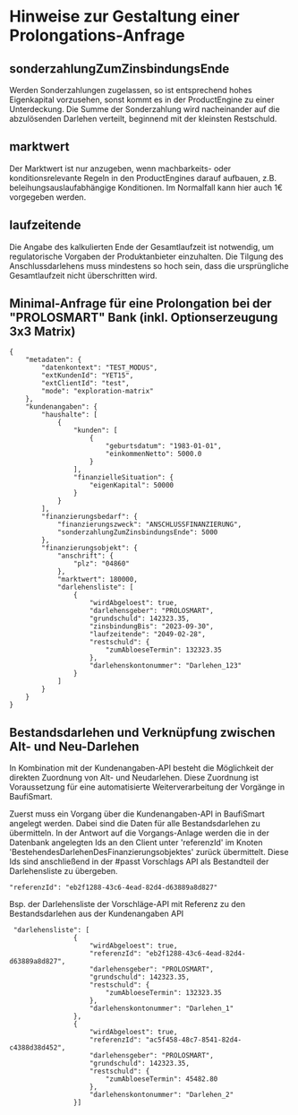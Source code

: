 # Hinweise zur Gestaltung einer Prolongations-Anfrage

## sonderzahlungZumZinsbindungsEnde
Werden Sonderzahlungen zugelassen, so ist entsprechend hohes Eigenkapital vorzusehen, sonst kommt es in der ProductEngine zu einer Unterdeckung.
Die Summe der Sonderzahlung wird nacheinander auf die abzulösenden Darlehen verteilt, beginnend mit der kleinsten Restschuld.

## marktwert
Der Marktwert ist nur anzugeben, wenn machbarkeits- oder konditionsrelevante Regeln in den ProductEngines darauf aufbauen, z.B. beleihungsauslaufabhängige Konditionen. Im Normalfall kann hier auch 1€ vorgegeben werden.

## laufzeitende
Die Angabe des kalkulierten Ende der Gesamtlaufzeit ist notwendig, um regulatorische Vorgaben der Produktanbieter einzuhalten. Die Tilgung des Anschlussdarlehens muss mindestens so hoch sein, dass die ursprüngliche Gesamtlaufzeit nicht überschritten wird.

## Minimal-Anfrage für eine Prolongation bei der "PROLOSMART" Bank (inkl. Optionserzeugung 3x3 Matrix)
```
{
    "metadaten": {
        "datenkontext": "TEST_MODUS",
        "extKundenId": "YET15",
        "extClientId": "test",
        "mode": "exploration-matrix"
    },
    "kundenangaben": {
        "haushalte": [
            {
                "kunden": [
                    {
                        "geburtsdatum": "1983-01-01",
                        "einkommenNetto": 5000.0
                    }
                ],
                "finanzielleSituation": {
                    "eigenKapital": 50000
                }
            }
        ],
        "finanzierungsbedarf": {
            "finanzierungszweck": "ANSCHLUSSFINANZIERUNG",
            "sonderzahlungZumZinsbindungsEnde": 5000
        },
        "finanzierungsobjekt": {
            "anschrift": {
                "plz": "04860"
            },
            "marktwert": 180000,
            "darlehensliste": [
                {
                    "wirdAbgeloest": true,
                    "darlehensgeber": "PROLOSMART",
                    "grundschuld": 142323.35,
                    "zinsbindungBis": "2023-09-30",
                    "laufzeitende": "2049-02-28",
                    "restschuld": {
                        "zumAbloeseTermin": 132323.35
                    },
                    "darlehenskontonummer": "Darlehen_123"
                }
            ]
        }
    }
}
```

## Bestandsdarlehen und Verknüpfung zwischen Alt- und Neu-Darlehen

In Kombination mit der Kundenangaben-API besteht die Möglichkeit der direkten Zuordnung von Alt- und Neudarlehen. Diese Zuordnung ist Voraussetzung für eine automatisierte Weiterverarbeitung der Vorgänge in BaufiSmart.

Zuerst muss ein Vorgang über die Kundenangaben-API in BaufiSmart angelegt werden. Dabei sind die Daten für alle Bestandsdarlehen zu übermitteln. In der Antwort auf die Vorgangs-Anlage werden die in der Datenbank angelegten Ids an den Client unter 'referenzId' im Knoten 'BestehendesDarlehenDesFinanzierungsobjektes' zurück übermittelt. Diese Ids sind anschließend in der #passt Vorschlags API als Bestandteil der Darlehensliste zu übergeben.

```
"referenzId": "eb2f1288-43c6-4ead-82d4-d63889a8d827"
````

Bsp. der Darlehensliste der Vorschläge-API mit Referenz zu den Bestandsdarlehen aus der Kundenangaben API
```
 "darlehensliste": [
                {
                    "wirdAbgeloest": true,
                    "referenzId": "eb2f1288-43c6-4ead-82d4-d63889a8d827",
                    "darlehensgeber": "PROLOSMART",
                    "grundschuld": 142323.35,
                    "restschuld": {
                        "zumAbloeseTermin": 132323.35
                    },
                    "darlehenskontonummer": "Darlehen_1"
                },
                {
                    "wirdAbgeloest": true,
                    "referenzId": "ac5f458-48c7-8541-82d4-c4388d38d452",
                    "darlehensgeber": "PROLOSMART",
                    "grundschuld": 142323.35,
                    "restschuld": {
                        "zumAbloeseTermin": 45482.80
                    },
                    "darlehenskontonummer": "Darlehen_2"
                }]
```



